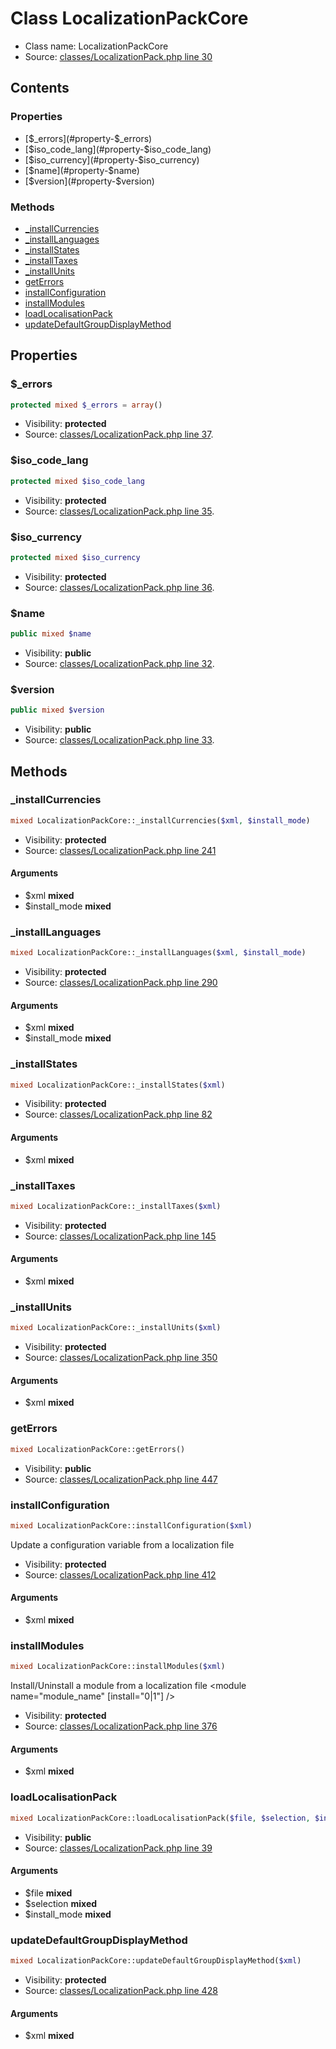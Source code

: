 Class LocalizationPackCore
=====================





* Class name: LocalizationPackCore
* Source: [classes/LocalizationPack.php line 30](https://github.com/PrestaShop/PrestaShop/blob/1.5.0.15/classes/LocalizationPack.php#L30)


Contents
--------


### Properties

* [$_errors](#property-$_errors)
* [$iso_code_lang](#property-$iso_code_lang)
* [$iso_currency](#property-$iso_currency)
* [$name](#property-$name)
* [$version](#property-$version)

### Methods

* [_installCurrencies](#method-_installCurrencies)
* [_installLanguages](#method-_installLanguages)
* [_installStates](#method-_installStates)
* [_installTaxes](#method-_installTaxes)
* [_installUnits](#method-_installUnits)
* [getErrors](#method-getErrors)
* [installConfiguration](#method-installConfiguration)
* [installModules](#method-installModules)
* [loadLocalisationPack](#method-loadLocalisationPack)
* [updateDefaultGroupDisplayMethod](#method-updateDefaultGroupDisplayMethod)




Properties
----------


### <a name="property-$_errors"></a>$_errors

```php
protected mixed $_errors = array()
```





* Visibility: **protected**
* Source: [classes/LocalizationPack.php line 37](https://github.com/PrestaShop/PrestaShop/blob/1.5.0.15/classes/LocalizationPack.php#L37).


### <a name="property-$iso_code_lang"></a>$iso_code_lang

```php
protected mixed $iso_code_lang
```





* Visibility: **protected**
* Source: [classes/LocalizationPack.php line 35](https://github.com/PrestaShop/PrestaShop/blob/1.5.0.15/classes/LocalizationPack.php#L35).


### <a name="property-$iso_currency"></a>$iso_currency

```php
protected mixed $iso_currency
```





* Visibility: **protected**
* Source: [classes/LocalizationPack.php line 36](https://github.com/PrestaShop/PrestaShop/blob/1.5.0.15/classes/LocalizationPack.php#L36).


### <a name="property-$name"></a>$name

```php
public mixed $name
```





* Visibility: **public**
* Source: [classes/LocalizationPack.php line 32](https://github.com/PrestaShop/PrestaShop/blob/1.5.0.15/classes/LocalizationPack.php#L32).


### <a name="property-$version"></a>$version

```php
public mixed $version
```





* Visibility: **public**
* Source: [classes/LocalizationPack.php line 33](https://github.com/PrestaShop/PrestaShop/blob/1.5.0.15/classes/LocalizationPack.php#L33).


Methods
-------


### <a name="method-_installCurrencies"></a>_installCurrencies

```php
mixed LocalizationPackCore::_installCurrencies($xml, $install_mode)
```





* Visibility: **protected**
* Source: [classes/LocalizationPack.php line 241](https://github.com/PrestaShop/PrestaShop/blob/1.5.0.15/classes/LocalizationPack.php#L241)


#### Arguments
* $xml **mixed**
* $install_mode **mixed**



### <a name="method-_installLanguages"></a>_installLanguages

```php
mixed LocalizationPackCore::_installLanguages($xml, $install_mode)
```





* Visibility: **protected**
* Source: [classes/LocalizationPack.php line 290](https://github.com/PrestaShop/PrestaShop/blob/1.5.0.15/classes/LocalizationPack.php#L290)


#### Arguments
* $xml **mixed**
* $install_mode **mixed**



### <a name="method-_installStates"></a>_installStates

```php
mixed LocalizationPackCore::_installStates($xml)
```





* Visibility: **protected**
* Source: [classes/LocalizationPack.php line 82](https://github.com/PrestaShop/PrestaShop/blob/1.5.0.15/classes/LocalizationPack.php#L82)


#### Arguments
* $xml **mixed**



### <a name="method-_installTaxes"></a>_installTaxes

```php
mixed LocalizationPackCore::_installTaxes($xml)
```





* Visibility: **protected**
* Source: [classes/LocalizationPack.php line 145](https://github.com/PrestaShop/PrestaShop/blob/1.5.0.15/classes/LocalizationPack.php#L145)


#### Arguments
* $xml **mixed**



### <a name="method-_installUnits"></a>_installUnits

```php
mixed LocalizationPackCore::_installUnits($xml)
```





* Visibility: **protected**
* Source: [classes/LocalizationPack.php line 350](https://github.com/PrestaShop/PrestaShop/blob/1.5.0.15/classes/LocalizationPack.php#L350)


#### Arguments
* $xml **mixed**



### <a name="method-getErrors"></a>getErrors

```php
mixed LocalizationPackCore::getErrors()
```





* Visibility: **public**
* Source: [classes/LocalizationPack.php line 447](https://github.com/PrestaShop/PrestaShop/blob/1.5.0.15/classes/LocalizationPack.php#L447)




### <a name="method-installConfiguration"></a>installConfiguration

```php
mixed LocalizationPackCore::installConfiguration($xml)
```

Update a configuration variable from a localization file
<configuration>
<configuration name="variable_name" value="variable_value" />



* Visibility: **protected**
* Source: [classes/LocalizationPack.php line 412](https://github.com/PrestaShop/PrestaShop/blob/1.5.0.15/classes/LocalizationPack.php#L412)


#### Arguments
* $xml **mixed**



### <a name="method-installModules"></a>installModules

```php
mixed LocalizationPackCore::installModules($xml)
```

Install/Uninstall a module from a localization file
<modules>
<module name="module_name" [install="0|1"] />



* Visibility: **protected**
* Source: [classes/LocalizationPack.php line 376](https://github.com/PrestaShop/PrestaShop/blob/1.5.0.15/classes/LocalizationPack.php#L376)


#### Arguments
* $xml **mixed**



### <a name="method-loadLocalisationPack"></a>loadLocalisationPack

```php
mixed LocalizationPackCore::loadLocalisationPack($file, $selection, $install_mode)
```





* Visibility: **public**
* Source: [classes/LocalizationPack.php line 39](https://github.com/PrestaShop/PrestaShop/blob/1.5.0.15/classes/LocalizationPack.php#L39)


#### Arguments
* $file **mixed**
* $selection **mixed**
* $install_mode **mixed**



### <a name="method-updateDefaultGroupDisplayMethod"></a>updateDefaultGroupDisplayMethod

```php
mixed LocalizationPackCore::updateDefaultGroupDisplayMethod($xml)
```





* Visibility: **protected**
* Source: [classes/LocalizationPack.php line 428](https://github.com/PrestaShop/PrestaShop/blob/1.5.0.15/classes/LocalizationPack.php#L428)


#### Arguments
* $xml **mixed**


